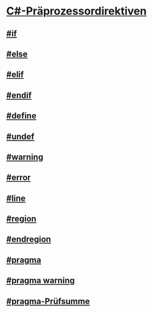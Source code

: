 # [C#-Präprozessordirektiven](index.md)
## [#if](preprocessor-if.md)
## [#else](preprocessor-else.md)
## [#elif](preprocessor-elif.md)
## [#endif](preprocessor-endif.md)
## [#define](preprocessor-define.md)
## [#undef](preprocessor-undef.md)
## [#warning](preprocessor-warning.md)
## [#error](preprocessor-error.md)
## [#line](preprocessor-line.md)
## [#region](preprocessor-region.md)
## [#endregion](preprocessor-endregion.md)
## [#pragma](preprocessor-pragma.md)
## [#pragma warning](preprocessor-pragma-warning.md)
## [#pragma-Prüfsumme](preprocessor-pragma-checksum.md)
